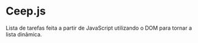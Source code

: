 # Ceep.js
Lista de tarefas feita a partir de JavaScript utilizando o DOM para tornar a lista dinâmica.
